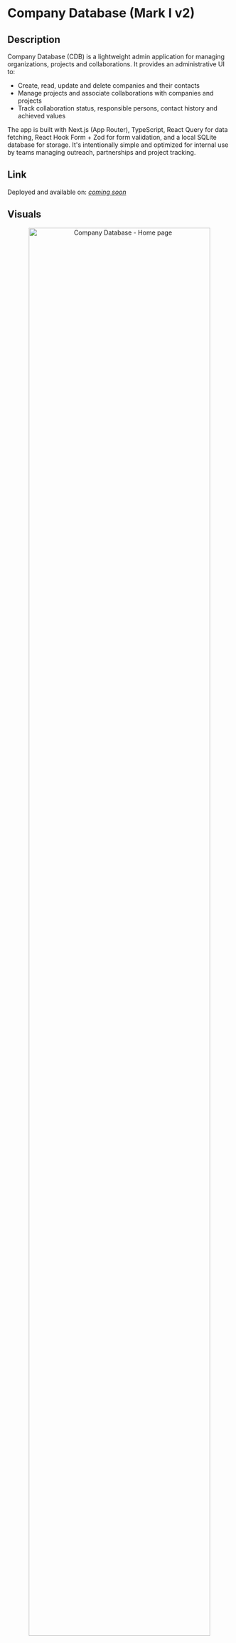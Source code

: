 # Company Database (Mark I v2)

## Description

Company Database (CDB) is a lightweight admin application for managing organizations, projects and collaborations. It provides an administrative UI to:

- Create, read, update and delete companies and their contacts
- Manage projects and associate collaborations with companies and projects
- Track collaboration status, responsible persons, contact history and achieved values

The app is built with Next.js (App Router), TypeScript, React Query for data fetching, React Hook Form + Zod for form validation, and a local SQLite database for storage. It's intentionally simple and optimized for internal use by teams managing outreach, partnerships and project tracking.

## Link

Deployed and available on: _[coming soon](#)_

## Visuals

<p align="center">
  <img width="90%" src="https://pic.pnnet.dev/960x540" alt="Company Database - Home page"/>
  
  <img width="45%" src="https://pic.pnnet.dev/960x540" alt="Company Database - Projects"/>

  <img width="45%" src="https://pic.pnnet.dev/960x540" alt="Company Database - Company details"/>

  <img width="45%" src="https://pic.pnnet.dev/960x540" alt="Company Database - Projects details"/>

  <img width="45%" src="https://pic.pnnet.dev/960x540" alt="Company Database - Company details"/>

  <img width="45%" src="https://pic.pnnet.dev/960x540" alt="Company Database - Company details 2 (collaborations)"/>
</p>

## Attribution

**Created by: Jakov Jakovac**

## License [![CC BY-NC-SA 4.0][cc-by-nc-sa-shield]][cc-by-nc-sa]

[cc-by-nc-sa]: http://creativecommons.org/licenses/by-nc-sa/4.0/
[cc-by-nc-sa-image]: https://licensebuttons.net/l/by-nc-sa/4.0/88x31.png
[cc-by-nc-sa-shield]: https://img.shields.io/badge/License-CC%20BY--NC--SA%204.0-cyan.svg

This work is licensed under a
[Creative Commons Attribution-NonCommercial-ShareAlike 4.0 International License][cc-by-nc-sa].

## How to run

### Prerequisites

- **Node.js 22.19.0+** (or latest LTS) - [Download here](https://nodejs.org/)
- **pnpm** (recommended) or npm/yarn
  ```bash
  npm install -g pnpm
  ```

### 1. Turso Database Setup

#### Create a Turso Account

1. Go to [Turso](https://turso.tech/) and sign up for an account
2. Verify your email address

#### Create a Database via Web Interface

1. **Log in** to your Turso account at [https://app.turso.tech](https://app.turso.tech)
2. **Click "Create database"** in the dashboard
3. **Enter a database name** (e.g., `company-database`) and select your preferred location
4. **Click "Create"** to create the database
5. **Copy the Database URL** from the database details page (it will look like `libsql://your-database-name.turso.io`)

#### Create an Authentication Token

1. In your database details page, go to the **"Tokens"** tab
2. **Click "Generate token"**
3. **Copy the generated token** (save this securely - you'll need it for your environment variables)
4. **Note:** Keep this token private and never commit it to version control

### 2. Environment Setup

1. **Copy the environment template:**

   ```bash
   cp .env.local.example .env.local
   ```

2. **Edit `.env.local` and add your Turso credentials:**
   ```bash
   # Replace with your actual database URL and token
   TURSO_DB_URL=libsql://your-database-url.turso.io
   TURSO_DB_TOKEN=your-database-token-here
   ```

### 3. Install Dependencies

```bash
pnpm install
```

### 4. Database Schema Setup

The application will automatically create the required database schema when it first runs. The schema includes:

- **companies** - Organization information
- **projects** - Project tracking
- **people** - Contact persons (linked to companies)
- **collaborations** - Partnership tracking between companies (contacts) and projects

If you have existing data from a local SQLite database, you can migrate it using the provided script (db.sqlite3 file should be located in folder (root)/db):

```bash
# Make sure your .env.local is configured first
node db/scripts/migrate_to_turso.js
```

### 5. Run the Application

```bash
# Start development server
pnpm run dev
```

The app will be available at: **http://localhost:3000**

### 6. Build for Production

```bash
# Build the application
pnpm run build
```

## Database Scripts

Available utility scripts in `db/scripts/`:

- `migrate_to_turso.js` - Migrate data from local SQLite to Turso
- `normalize_db.js` - Database normalization utilities
- `enable_cascading_deletes.js` - Enable cascading deletes
- `analyze_db_cardinality.js` - Analyze database relationships

## How to contribute

Contributions are welcome — whether it's a bug report, feature idea, documentation improvement or code change. Below are guidelines to make the process smooth for everyone.

### Reporting bugs & suggesting ideas

- Search existing issues before opening a new one to avoid duplicates.
- Create a new issue and include:
  - A clear title and description of the problem or idea.
  - Steps to reproduce (for bugs) and expected vs actual behavior.
  - Environment details (OS, Java/Maven/Node versions, Postgres version, browser) if relevant.
  - Attach screenshots, logs or example requests/responses when helpful.
- Use labels if available (bug, enhancement, question, docs).

### Contributing code (pull requests)

1. Fork the repository and create a feature branch from `master`:
   - Branch name example: `feat/add-search-by-country` or `fix/company-null-pointer`.
2. Follow project coding style:
   - follow existing TypeScript/React patterns, use Prettier extension and linting rules.
3. Run tests and build locally before creating a PR:
   - `pnpm install && pnpm dev` (and run any available tests/lint scripts).
4. Commit messages should be concise and descriptive. Reference related issue numbers in the PR or commit message.
5. Open a pull request against the `master` branch and include:
   - A summary of changes, why they were made, and any migration steps.
   - Screenshots or short recordings for UI changes.
   - Links to related issues.

### Troubleshooting

#### Database Connection Issues

**Error: "TURSO_DB_URL and TURSO_DB_TOKEN environment variables are required"**

- Make sure `.env.local` exists and contains the correct values
- Verify your Turso database URL and token are correct
- Check that the token hasn't expired

**Error: "SQL not allowed statement: PRAGMA cache_size = -128000"**

- This error indicates you're using an older version of the database setup
- The application has been updated to work with Turso's restrictions on PRAGMA statements
- Make sure you're using the latest code from the repository

#### Build Issues

**TypeScript compilation errors**

```bash
# Clear Next.js cache and rebuild
rm -rf .next
pnpm run build
```

**Port already in use**

```bash
# Kill process using port 3000
lsof -ti:3000 | xargs kill -9
# Or use a different port
pnpm run dev -- -p 3001
```

#### Database Migration Issues

**Migration script fails**

- Ensure your local SQLite database exists at `db/db.sqlite3`
- Verify environment variables are set correctly
- Check that you have read permissions for the local database

**Data verification fails after migration**

- Check the migration script output for specific error messages
- Verify table schemas match between local and Turso databases
- Ensure foreign key constraints are satisfied
